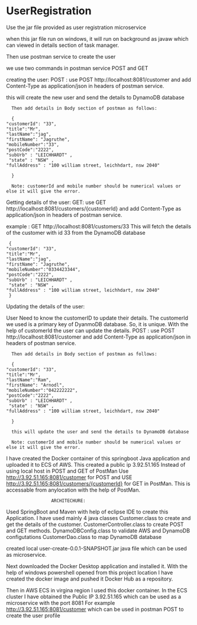 # UserRegistration

Use the jar file provided as user registration microservice

when this jar file run on windows, it will run on background as javaw which can viewed in details section of task manager.

Then use postman service to create the user

we use two commands in postman service POST and GET


creating the user:
POST : use POST http://localhost:8081/customer and add Content-Type as application/json in headers of postman service.

this will create the new user and send the details to DynamoDB database
      
      
      Then add details in Body section of postman as follows:
      
      {
    "customerId": "33",
    "title":"Mr",
    "lastName":"jag",
    "firstName": "Jagruthe",
    "mobileNumber":"33",
    "postCode":"2222",
    "subUrb" : "LEICHHARDT" ,
     "state" : "NSW" ,
    "fullAddress" : "100 william street, leichhdart, nsw 2040"
   
      }
      
      Note: customerId and mobile number should be numerical values or else it will give the error.
      
     
Getting details of the user:
GET:  use GET http://localhost:8081/customers/{customerId} and add Content-Type as application/json in headers of postman service.

example : GET http://localhost:8081/customers/33
This will fetch the details of the customer with id 33 from the DynamoDB database


     {
    "customerId": "33",
    "title":"Mr",
    "lastName":"jag",
    "firstName": "Jagruthe",
    "mobileNumber":"0334423344",
    "postCode":"2222",
    "subUrb" : "LEICHHARDT" ,
     "state" : "NSW" ,
    "fullAddress" : "100 william street, leichhdart, nsw 2040"
     }


Updating the details of the user:

User Need to know the customerID to update their details.
The customerId we used is a primary key of DyanmoDB database. So, it is unique. With the help of customerId the user can update the details.
POST : use POST http://localhost:8081/customer and add Content-Type as application/json in headers of postman service.


      
   
      Then add details in Body section of postman as follows:
      
      {
    "customerId": "33",
    "title":"Mr",
    "lastName":"Ram",
    "firstName": "Arnodl",
    "mobileNumber":"042222222",
    "postCode":"2222",
    "subUrb" : "LEICHHARDT" ,
     "state" : "NSW" ,
    "fullAddress" : "100 william street, leichhdart, nsw 2040"
   
      }
      
      this will update the user and send the details to DynamoDB database
      
      Note: customerId and mobile number should be numerical values or else it will give the error.
      
      
      
I have created the Docker container of this springboot Java application and uploaded it to ECS of AWS.
This created a public ip 3.92.51.165
Instead of using local host in POST and GET of PostMan
Use http://3.92.51.165:8081/customer for POST
and 
USE http://3.92.51.165:8081/customers/{customerId}
for GET in PostMan.
This is accessable from anylocation with the help of PostMan.


                     ARCHITECHURE:

Used SpringBoot and Maven with help of eclipse IDE to create this Application.
I have used mainly 4 java classes 
Customer.class to create and get the details of the customer.
CustomerController.class to create POST and GET methods.
DynamoDBConfig.class to validate AWS and DynamoDB configutations
CustomerDao.class to map DynamoDB database

created local user-create-0.0.1-SNAPSHOT.jar java file which can be used as microservice.

Next downloaded the Docker Desktop application and installed it.
With the help of windows powershell opened from this project location I have created the docker image and pushed it Docker Hub as a repository.

Then in AWS ECS in virgina region I used this docker container.
In the ECS cluster I have obtained the Public IP 3.92.51.165 which can be used as a microservice with the port 8081
For example
http://3.92.51.165:8081/customer which can be used in postman POST to create the user profile

